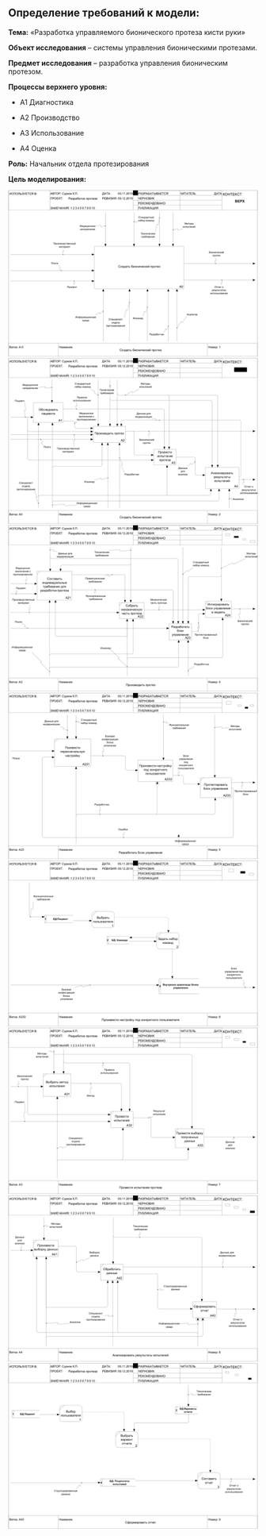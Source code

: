 ## Определение требований к модели:
**Тема:** «Разработка управляемого бионического протеза кисти руки»

**Объект исследования** – системы управления бионическими протезами.

**Предмет исследования** – разработка управления бионическим протезом.

**Процессы верхнего уровня:**

* A1 Диагностика 

* A2 Производство 

* A3 Использование 

* A4 Оценка 

**Роль:**
Начальник отдела протезирования

**Цель моделирования:**


![none](https://github.com/Spammen/Report-laba-4-6/blob/master/01_A-0.png)
![none](https://github.com/Spammen/Report-laba-4-6/blob/master/02_A0.png)
![none](https://github.com/Spammen/Report-laba-4-6/blob/master/04_A2.png)
![none](https://github.com/Spammen/Report-laba-4-6/blob/master/05_A23.png)
![none](https://github.com/Spammen/Report-laba-4-6/blob/master/06_A232.png)
![none](https://github.com/Spammen/Report-laba-4-6/blob/master/07_A3.png)
![none](https://github.com/Spammen/Report-laba-4-6/blob/master/08_A4.png)
![none](https://github.com/Spammen/Report-laba-4-6/blob/master/09_A43.png)

